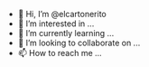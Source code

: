- 👋 Hi, I’m @elcartonerito
- 👀 I’m interested in ...
- 🌱 I’m currently learning ...
- 💞️ I’m looking to collaborate on ...
- 📫 How to reach me ...

<!---
elcartonerito/elcartonerito is a ✨ special ✨ repository because its `README.md` (this file) appears on your GitHub profile.
You can click the Preview link to take a look at your changes.
--->
